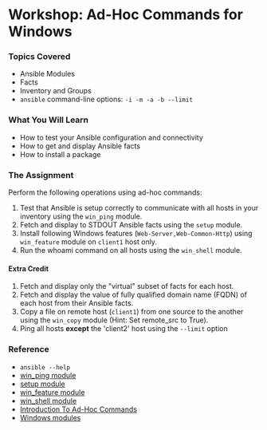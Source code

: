 # Workshop: Ad-Hoc Commands for Windows

### Topics Covered

* Ansible Modules
* Facts
* Inventory and Groups
* `ansible` command-line options: ```-i -m -a -b --limit```

### What You Will Learn

* How to test your Ansible configuration and connectivity
* How to get and display Ansible facts
* How to install a package

### The Assignment

Perform the following operations using ad-hoc commands:

1. Test that Ansible is setup correctly to communicate with all hosts in your inventory using the `win_ping` module.
1. Fetch and display to STDOUT Ansible facts using the `setup` module.
1. Install following Windows features (`Web-Server,Web-Common-Http`) using `win_feature` module on `client1` host only.
1. Run the whoami command on all hosts using the `win_shell` module. 

#### Extra Credit

1. Fetch and display only the "virtual" subset of facts for each host.
1. Fetch and display the value of fully qualified domain name (FQDN) of each host from their Ansible facts.
1. Copy a file on remote host (`client1`) from one source to the another using the `win_copy` module (Hint: Set remote_src to True).
1. Ping all hosts **except** the 'client2' host using the `--limit` option

### Reference

* `ansible --help`
* [win_ping module](http://docs.ansible.com/ansible/ping_module.html)
* [setup module](http://docs.ansible.com/ansible/setup_module.html)
* [win_feature module](http://docs.ansible.com/ansible/win_feature_module.html)
* [win_shell module](http://docs.ansible.com/ansible/win_shell_module.html)
* [Introduction To Ad-Hoc Commands](http://docs.ansible.com/ansible/intro_adhoc.html)
* [Windows modules](http://docs.ansible.com/ansible/list_of_windows_modules.html)
